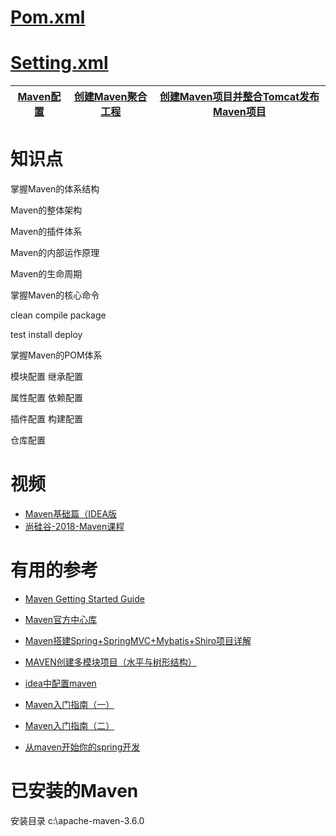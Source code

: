 # [Pom.xml](https://maven.apache.org/pom.html)

# [Setting.xml](https://maven.apache.org/settings.html)


[Maven配置](https://github.com/stevenli91748/Engineering-special/blob/master/Maven/Maven配置.md)|[创建Maven聚合工程](https://www.bilibili.com/video/av66688878?from=search&seid=1510232123322665339)|[创建Maven项目并整合Tomcat发布Maven项目](https://www.bilibili.com/video/av66142485/?spm_id_from=333.788.videocard.2)|
---|---|---|



# 知识点

掌握Maven的体系结构

Maven的整体架构

Maven的插件体系

Maven的内部运作原理

Maven的生命周期

掌握Maven的核心命令

clean  compile  package

test  install  deploy

掌握Maven的POM体系

模块配置  继承配置

属性配置  依赖配置

插件配置  构建配置

仓库配置


# 视频

* [Maven基础篇（IDEA版](https://www.bilibili.com/video/av54119831/?spm_id_from=333.788.videocard.2)
* [尚硅谷-2018-Maven课程](https://www.bilibili.com/video/av71959337?from=search&seid=3444294724672188002)

# 有用的参考
* [Maven Getting Started Guide](https://maven.apache.org/guides/getting-started/index.html)
* [Maven官方中心库](https://mvnrepository.com)

* [Maven搭建Spring+SpringMVC+Mybatis+Shiro项目详解](https://blog.csdn.net/userrefister/article/details/72760424)
* [MAVEN创建多模块项目（水平与树形结构）](https://blog.csdn.net/zhshulin/article/details/53001750)
* [idea中配置maven](https://blog.csdn.net/nba_linshuhao/article/details/82715485)
* [Maven入门指南（一）](http://ifeve.com/maven-1/)
* [Maven入门指南（二）](http://ifeve.com/maven-2/)
* [从maven开始你的spring开发](https://blog.csdn.net/u011055819/article/details/81054242)
# 已安装的Maven
安装目录
c:\apache-maven-3.6.0
